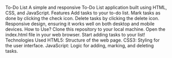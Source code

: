 To-Do List
A simple and responsive To-Do List application built using HTML, CSS, and JavaScript.
Features
Add tasks to your to-do list.
Mark tasks as done by clicking the check icon.
Delete tasks by clicking the delete icon.
Responsive design, ensuring it works well on both desktop and mobile devices.
How to Use?
Clone this repository to your local machine.
Open the index.html file in your web browser.
Start adding tasks to your list!
Technologies Used
HTML5: Structure of the web page.
CSS3: Styling for the user interface.
JavaScript: Logic for adding, marking, and deleting tasks.
